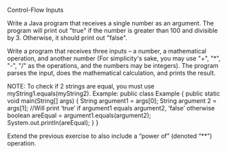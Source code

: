Control-Flow
Inputs
<!-- Exercise 1 -->
Write a Java program that receives a single number as an argument. The program will print out "true" if the number is greater than 100 and divisible by 3. Otherwise, it should print out "false".

<!-- Exercise 2 -->
Write a program that receives three inputs – a number, a mathematical operation, and another number (For simplicity's sake, you may use "+", "*", "-", "/" as the operations, and the numbers may be integers). The program parses the input, does the mathematical calculation, and prints the result. 

NOTE: To check if 2 strings are equal, you must use myString1.equals(myString2). Example: 
public class Example {
	public static void main(String[] args) {
		String argument1 = args[0];
		String argument 2 = args[1];
//Will print ‘true’ if argument1 equals argument2, ‘false’ otherwise
		boolean areEqual = argument1.equals(argument2);
		System.out.println(areEqual);
	}
}

<!-- Exercise 3 -->
Extend the previous exercise to also include a “power of” (denoted “**”) operation.
